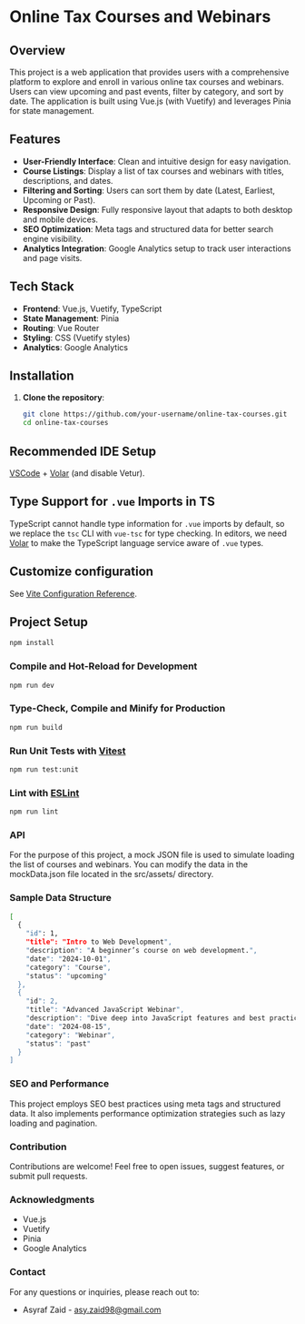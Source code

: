 # Online Tax Courses and Webinars

## Overview
This project is a web application that provides users with a comprehensive platform to explore and enroll in various online tax courses and webinars. Users can view upcoming and past events, filter by category, and sort by date. The application is built using Vue.js (with Vuetify) and leverages Pinia for state management.

## Features
- **User-Friendly Interface**: Clean and intuitive design for easy navigation.
- **Course Listings**: Display a list of tax courses and webinars with titles, descriptions, and dates.
- **Filtering and Sorting**: Users can sort them by date (Latest, Earliest, Upcoming or Past).
- **Responsive Design**: Fully responsive layout that adapts to both desktop and mobile devices.
- **SEO Optimization**: Meta tags and structured data for better search engine visibility.
- **Analytics Integration**: Google Analytics setup to track user interactions and page visits.

## Tech Stack
- **Frontend**: Vue.js, Vuetify, TypeScript
- **State Management**: Pinia
- **Routing**: Vue Router
- **Styling**: CSS (Vuetify styles)
- **Analytics**: Google Analytics

## Installation

1. **Clone the repository**:
   ```bash
   git clone https://github.com/your-username/online-tax-courses.git
   cd online-tax-courses


## Recommended IDE Setup

[VSCode](https://code.visualstudio.com/) + [Volar](https://marketplace.visualstudio.com/items?itemName=Vue.volar) (and disable Vetur).

## Type Support for `.vue` Imports in TS

TypeScript cannot handle type information for `.vue` imports by default, so we replace the `tsc` CLI with `vue-tsc` for type checking. In editors, we need [Volar](https://marketplace.visualstudio.com/items?itemName=Vue.volar) to make the TypeScript language service aware of `.vue` types.

## Customize configuration

See [Vite Configuration Reference](https://vitejs.dev/config/).

## Project Setup

```sh
npm install
```

### Compile and Hot-Reload for Development

```sh
npm run dev
```

### Type-Check, Compile and Minify for Production

```sh
npm run build
```

### Run Unit Tests with [Vitest](https://vitest.dev/)

```sh
npm run test:unit
```

### Lint with [ESLint](https://eslint.org/)

```sh
npm run lint
```

### API

For the purpose of this project, a mock JSON file is used to simulate loading the list of courses and webinars. You can modify the data in the mockData.json file located in the src/assets/ directory.


### Sample Data Structure

```sh
[
  {
    "id": 1,
    "title": "Intro to Web Development",
    "description": "A beginner’s course on web development.",
    "date": "2024-10-01",
    "category": "Course",
    "status": "upcoming"
  },
  {
    "id": 2,
    "title": "Advanced JavaScript Webinar",
    "description": "Dive deep into JavaScript features and best practices.",
    "date": "2024-08-15",
    "category": "Webinar",
    "status": "past"
  }
]
```


### SEO and Performance 

This project employs SEO best practices using meta tags and structured data. It also implements performance optimization strategies such as lazy loading and pagination.


### Contribution

Contributions are welcome! Feel free to open issues, suggest features, or submit pull requests.


### Acknowledgments
  -  Vue.js
  -  Vuetify
  -  Pinia
  -  Google Analytics


### Contact

For any questions or inquiries, please reach out to:
 - Asyraf Zaid - asy.zaid98@gmail.com
